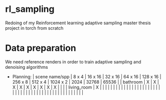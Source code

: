 # rl_sampling
Redoing of my Reinforcement learning adaptive sampling master thesis project in torch from scratch

# Data preparation
We need reference renders in order to train adaptive sampling and denoising algorithms

- Planning:
| scene name/spp |  8 x 4  |  16 x 16  |  32 x 16  |  64 x 16  |  128 x 16  |  256 x 8  |  512 x 4  |  1024 x 2  |  2024  |  32768  |  65536  |
|  bathroom      |    X    |     X     |     X     |     X     |      X     |      X    |      X    |       X    |    X   |         |         |
|  living_room   |    X    |           |           |           |            |           |           |            |        |         |         |
|                |         |           |           |           |            |           |           |            |        |         |         |
|                |         |           |           |           |            |           |           |            |        |         |         |
|                |         |           |           |           |            |           |           |            |        |         |         |